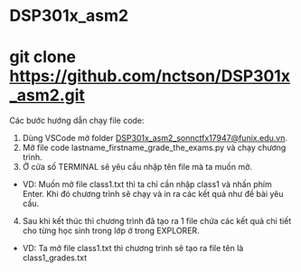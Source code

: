 # DSP301x_asm2
# git clone https://github.com/nctson/DSP301x_asm2.git
Các bước hướng dẫn chạy file code:

1. Dùng VSCode mở folder DSP301x_asm2_sonnctfx17947@funix.edu.vn.
2. Mở file code lastname_firstname_grade_the_exams.py và chạy chương trình.
3. Ở cửa số TERMINAL sẽ yêu cầu nhập tên file mà ta muốn mở.
- VD: Muốn mở file class1.txt thì ta chỉ cần nhập class1 và nhấn phím Enter. Khi đó chương trình sẽ chạy và in ra các kết quả như đề bài yêu cầu.
4. Sau khi kết thúc thì chương trình đã tạo ra 1 file chứa các kết quả chi tiết cho từng học sinh trong lớp ở trong EXPLORER.
- VD: Ta mở file class1.txt thì chương trình sẽ tạo ra file tên là class1_grades.txt